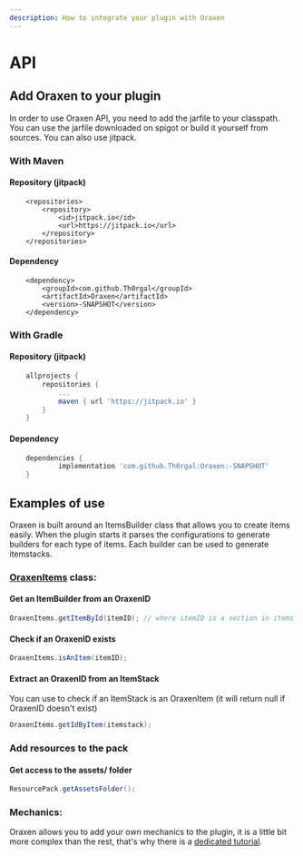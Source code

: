 ```yaml
---
description: How to integrate your plugin with Oraxen
---
```


# API

## Add Oraxen to your plugin

In order to use Oraxen API, you need to add the jarfile to your classpath. You can use the jarfile downloaded on spigot or build it yourself from sources. You can also use jitpack.

### With Maven

#### Repository \(jitpack\)

```markup
	<repositories>
		<repository>
		    <id>jitpack.io</id>
		    <url>https://jitpack.io</url>
		</repository>
	</repositories>
```

#### Dependency

```markup
	<dependency>
	    <groupId>com.github.Th0rgal</groupId>
	    <artifactId>Oraxen</artifactId>
	    <version>-SNAPSHOT</version>
	</dependency>
```

### With Gradle

#### Repository \(jitpack\)

```groovy
	allprojects {
		repositories {
			...
			maven { url 'https://jitpack.io' }
		}
	}
```

#### Dependency

```groovy
	dependencies {
	        implementation 'com.github.Th0rgal:Oraxen:-SNAPSHOT'
	}
```



## Examples of use

Oraxen is built around an ItemsBuilder class that allows you to create items easily. When the plugin starts it parses the configurations to generate builders for each type of items. Each builder can be used to generate itemstacks.

### [OraxenItems](https://github.com/Th0rgal/Oraxen/blob/master/src/main/java/io/th0rgal/oraxen/items/OraxenItems.java) class: 

#### Get an ItemBuilder from an OraxenID

```java
OraxenItems.getItemById(itemID); // where itemID is a section in items configurations
```

#### Check if an OraxenID exists

```java
OraxenItems.isAnItem(itemID);
```

#### Extract an OraxenID from an ItemStack

You can use to check if an ItemStack is an OraxenItem \(it will return null if OraxenID doesn't exist\)

```java
OraxenItems.getIdByItem(itemstack);
```

### Add resources to the pack

#### Get access to the assets/ folder 

```java
ResourcePack.getAssetsFolder();
```

### Mechanics:

Oraxen allows you to add your own mechanics to the plugin, it is a little bit more complex than the rest, that's why there is a [dedicated tutorial](mechanics.md#how-does-the-mechanic-system-work).

